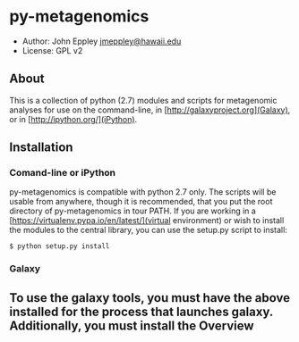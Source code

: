 py-metagenomics
===============

- Author: John Eppley <jmeppley@hawaii.edu>
- License: GPL v2

About
-----
This is a collection of python (2.7) modules and scripts for metagenomic analyses for use on the command-line, in [http://galaxyproject.org](Galaxy), or in [http://ipython.org/](iPython).

Installation
------------
### Comand-line or iPython ###
py-metagenomics is compatible with python 2.7 only. The scripts will be usable from anywhere, though it is recommended, that you put the root directory of py-metagenomics in tour PATH. If you are working in a [https://virtualenv.pypa.io/en/latest/](virtual environment) or wish to install the modules to the central library, you can use the setup.py script to install:

    $ python setup.py install

### Galaxy ###
To use the galaxy tools, you must have the above installed for the process that launches galaxy. Additionally, you must install the
Overview
--------


